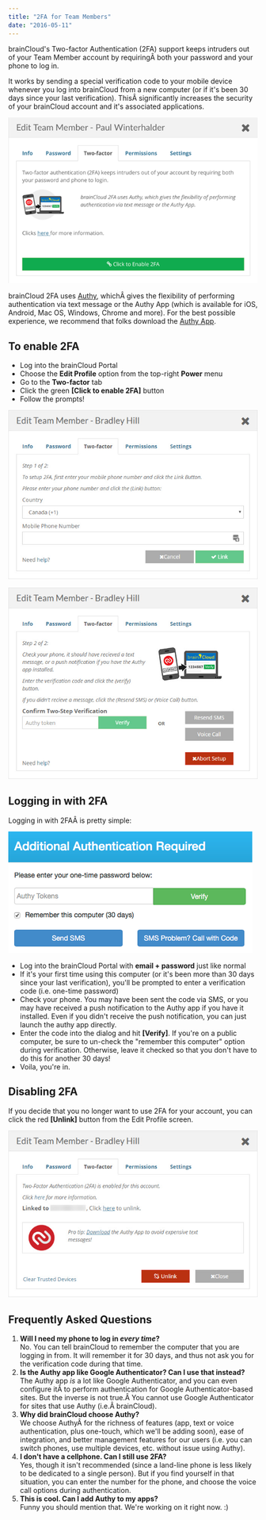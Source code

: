 ```yaml
---
title: "2FA for Team Members"
date: "2016-05-11"
---
```


brainCloud's Two-factor Authentication (2FA) support keeps intruders out of your Team Member account by requiringÂ both your password and your phone to log in.

It works by sending a special verification code to your mobile device whenever you log into brainCloud from a new computer (or if it's been 30 days since your last verification). ThisÂ significantly increases the security of your brainCloud account and it's associated applications.

[![](images/2017-06-15_20-26-34.png)](images/2017-06-15_20-26-34.png)

brainCloud 2FA uses [Authy](https://www.authy.com), whichÂ gives the flexibility of performing authentication via text message or the Authy App (which is available for iOS, Android, Mac OS, Windows, Chrome and more). For the best possible experience, we recommend that folks download the [Authy App](https://www.authy.com/app/mobile/).

## To enable 2FA

- Log into the brainCloud Portal
- Choose the **Edit Profile** option from the top-right **Power** menu
- Go to the **Two-factor** tab
- Click the green **[Click to enable 2FA]** button
- Follow the prompts!

[![brainCloud](images/brainCloud_Dashboard_tfa2.jpg)](images/brainCloud_Dashboard_tfa2.jpg)

[![brainCloud](images/brainCloud_Dashboard_tfa3.jpg)](images/brainCloud_Dashboard_tfa3.jpg)

## Logging in with 2FA

Logging in with 2FAÂ is pretty simple:

[![brainCloud](images/Login_2FA.png)](images/Login_2FA.png)

- Log into the brainCloud Portal with **email + password** just like normal
- If it's your first time using this computer (or it's been more than 30 days since your last verification), you'll be prompted to enter a verification code (i.e. one-time password)
- Check your phone. You may have been sent the code via SMS, or you may have received a push notification to the Authy app if you have it installed. Even if you didn't receive the push notification, you can just launch the authy app directly.
- Enter the code into the dialog and hit **[Verify]**. If you're on a public computer, be sure to un-check the "remember this computer" option during verification. Otherwise, leave it checked so that you don't have to do this for another 30 days!
- Voila, you're in.

## Disabling 2FA

If you decide that you no longer want to use 2FA for your account, you can click the red **[Unlink]** button from the Edit Profile screen.

[![brainCloud](images/brainCloud_Dashboard_tfa4.jpg)](images/brainCloud_Dashboard_tfa4.jpg)

## Frequently Asked Questions

1. **Will I need my phone to log in *every time*?**  
    No. You can tell brainCloud to remember the computer that you are logging in from. It will remember it for 30 days, and thus not ask you for the verification code during that time.
2. **Is the Authy app like Google Authenticator? Can I use that instead?**  
    The Authy app *is* a lot like Google Authenticator, and you can even configure itÂ to perform authentication for Google Authenticator-based sites. But the inverse is not true.Â You cannot use Google Authenticator for sites that use Authy (i.e.Â brainCloud).
3. **Why did brainCloud choose Authy?**  
    We choose AuthyÂ for the richness of features (app, text or voice authentication, plus one-touch, which we'll be adding soon), ease of integration, and better management features for our users (i.e. you can switch phones, use multiple devices, etc. without issue using Authy).
4. **I don't have a cellphone. Can I still use 2FA?**  
    Yes, though it isn't recommended (since a land-line phone is less likely to be dedicated to a single person). But if you find yourself in that situation, you can enter the number for the phone, and choose the voice call options during authentication.
5. **This is cool. Can I add Authy to my apps?**  
    Funny you should mention that. We're working on it right now. :)
